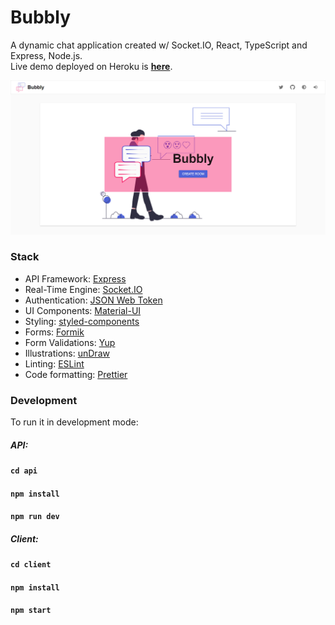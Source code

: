 # Bubbly
A dynamic chat application created w/ Socket.IO, React, TypeScript and Express, Node.js.  
Live demo deployed on Heroku is **[here](https://bubbly-chat.herokuapp.com/)**.
<p align="center">
  <img src="/assets/home-page.png" alt="Bubbly Logo"/>
</p>

### Stack
* API Framework: [Express](https://expressjs.com/)
* Real-Time Engine: [Socket.IO](https://socket.io/)
* Authentication: [JSON Web Token](https://jwt.io/)
* UI Components: [Material-UI](https://material-ui.com/)
* Styling: [styled-components](https://styled-components.com/)
* Forms: [Formik](https://jaredpalmer.com/formik)
* Form Validations: [Yup](https://github.com/jquense/yup)
* Illustrations: [unDraw](https://undraw.co/)
* Linting: [ESLint](https://eslint.org/)
* Code formatting: [Prettier](https://prettier.io/)

### Development

To run it in development mode:
##### API:
#### `cd api`
#### `npm install`
#### `npm run dev`
##### Client:
#### `cd client`
#### `npm install`
#### `npm start` 
